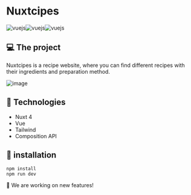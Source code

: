 # Nuxtcipes

<div style="display:flex">
<img align="center" alt="vuejs" src="https://img.shields.io/badge/Vue.js-35495E?style=for-the-badge&logo=vue.js&logoColor=4FC08D" />
<img align="center" alt="vuejs" src="https://img.shields.io/badge/nuxt%20js-00C58E?style=for-the-badge&logo=nuxtdotjs&logoColor=white" />
<img align="center" alt="vuejs" src="https://img.shields.io/badge/Tailwind_CSS-38B2AC?style=for-the-badge&logo=tailwind-css&logoColor=white" />
</div>

## 💻 The project 
  Nuxtcipes is a recipe website, where you can find different recipes with their ingredients and preparation method.

  ![image](https://github.com/user-attachments/assets/d869c1a7-59fc-4954-84f3-6503266d0908)



## 🚀 Technologies
* Nuxt 4
* Vue
* Tailwind
* Composition API

## 🔧 installation
```
npm install
npm run dev
```

<p> 👷 We are working on new features! </p> 
